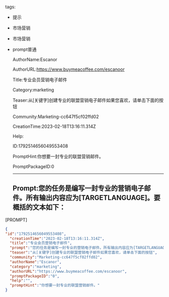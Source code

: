   tags: 
- 提示
- 市场营销
- 市场营销
- prompt普通

  AuthorName:Escanor

  AuthorURL:https://www.buymeacoffee.com/escanoor

  Title:专业会员营销电子邮件

  Category:marketing

  Teaser:从[关键字]创建专业的联盟营销电子邮件️如果您喜欢，请单击下面的按钮️

  Community:Marketing-cc647f5cf02ffd02

  CreationTime:2023-02-18T13:16:11.314Z

  Help:

  ID:1792514656049553408

  PromptHint:你想要一封专业的联盟营销邮件。

  PromptPackageID:0

  ---

  ## Prompt:您的任务是编写一封专业的营销电子邮件。所有输出内容应为[TARGETLANGUAGE]。要概括的文本如下：

[PROMPT]

  ```json
  {
  "id":"1792514656049553408",
    "creationTime":"2023-02-18T13:16:11.314Z",
    "title":"专业会员营销电子邮件",
    "prompt":"您的任务是编写一封专业的营销电子邮件。所有输出内容应为[TARGETLANGUAGE]。要概括的文本如下：\n\n[PROMPT]",
    "teaser":"从[关键字]创建专业的联盟营销电子邮件️如果您喜欢，请单击下面的按钮️",
    "community":"Marketing-cc647f5cf02ffd02",
    "authorName":"Escanor",
    "category":"marketing",
    "authorURL":"https://www.buymeacoffee.com/escanoor",
    "promptPackageID":"0",
    "help":"",
    "promptHint":"你想要一封专业的联盟营销邮件。"
  }
  ```
